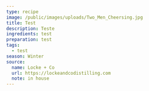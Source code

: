 ```yaml
---
type: recipe
image: /public/images/uploads/Two_Men_Cheersing.jpg
title: Test
description: Teste
ingredients: test
preparation: test
tags:
  - test
season: Winter
source:
  name: Locke + Co
  url: https://lockeandcodistilling.com
  note: in house
---
```

